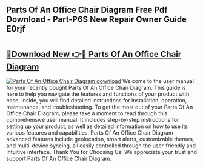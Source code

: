 ## Parts Of An Office Chair Diagram Free Pdf Download - Part-P6S New Repair Owner Guide E0rjf

# <h2><a href="http://dfk2xl6.blite.top/?on=Parts+Of+An+Office+Chair+Diagram">🔗Download New 👉🔴 Parts Of An Office Chair Diagram</a></h2>

[![Parts Of An Office Chair Diagram download](https://i.imgur.com/lujVjoI.png)](http://dfk2xl6.blite.top/?on=Parts+Of+An+Office+Chair+Diagram)
Welcome to the user manual for your recently bought Parts Of An Office Chair Diagram. This guide is here to help you navigate the features and functions of your product with ease. Inside, you will find detailed instructions for installation, operation, maintenance, and troubleshooting. To get the most out of your Parts Of An Office Chair Diagram, please take a moment to read through this comprehensive user manual. It includes step-by-step instructions for setting up your product, as well as detailed information on how to use its various features and capabilities. Parts Of An Office Chair Diagram advanced features include geolocation, smart alerts, customizable themes, and multi-device syncing, all easily controlled through the user-friendly and intuitive interface. Thank You for Choosing Us! We appreciate your trust and support Parts Of An Office Chair Diagram.
